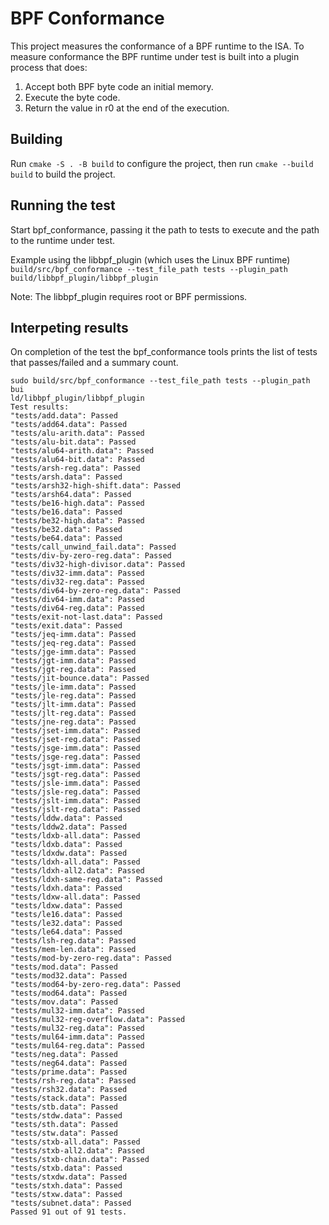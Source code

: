 # BPF Conformance

This project measures the conformance of a BPF runtime to the ISA. To measure conformance the BPF runtime under test is built into a plugin process that does:
1) Accept both BPF byte code an initial memory.
2) Execute the byte code.
3) Return the value in r0 at the end of the execution.

## Building

Run ```cmake -S . -B build``` to configure the project, then run ```cmake --build build``` to build the project.

## Running the test

Start bpf_conformance, passing it the path to tests to execute and the path to the runtime under test.

Example using the libbpf_plugin (which uses the Linux BPF runtime)
```build/src/bpf_conformance --test_file_path tests --plugin_path build/libbpf_plugin/libbpf_plugin```

Note: The libbpf_plugin requires root or BPF permissions.

## Interpeting results
On completion of the test the bpf_conformance tools prints the list of tests that passes/failed and a summary count.

```
sudo build/src/bpf_conformance --test_file_path tests --plugin_path bui
ld/libbpf_plugin/libbpf_plugin
Test results:
"tests/add.data": Passed
"tests/add64.data": Passed
"tests/alu-arith.data": Passed
"tests/alu-bit.data": Passed
"tests/alu64-arith.data": Passed
"tests/alu64-bit.data": Passed
"tests/arsh-reg.data": Passed
"tests/arsh.data": Passed
"tests/arsh32-high-shift.data": Passed
"tests/arsh64.data": Passed
"tests/be16-high.data": Passed
"tests/be16.data": Passed
"tests/be32-high.data": Passed
"tests/be32.data": Passed
"tests/be64.data": Passed
"tests/call_unwind_fail.data": Passed
"tests/div-by-zero-reg.data": Passed
"tests/div32-high-divisor.data": Passed
"tests/div32-imm.data": Passed
"tests/div32-reg.data": Passed
"tests/div64-by-zero-reg.data": Passed
"tests/div64-imm.data": Passed
"tests/div64-reg.data": Passed
"tests/exit-not-last.data": Passed
"tests/exit.data": Passed
"tests/jeq-imm.data": Passed
"tests/jeq-reg.data": Passed
"tests/jge-imm.data": Passed
"tests/jgt-imm.data": Passed
"tests/jgt-reg.data": Passed
"tests/jit-bounce.data": Passed
"tests/jle-imm.data": Passed
"tests/jle-reg.data": Passed
"tests/jlt-imm.data": Passed
"tests/jlt-reg.data": Passed
"tests/jne-reg.data": Passed
"tests/jset-imm.data": Passed
"tests/jset-reg.data": Passed
"tests/jsge-imm.data": Passed
"tests/jsge-reg.data": Passed
"tests/jsgt-imm.data": Passed
"tests/jsgt-reg.data": Passed
"tests/jsle-imm.data": Passed
"tests/jsle-reg.data": Passed
"tests/jslt-imm.data": Passed
"tests/jslt-reg.data": Passed
"tests/lddw.data": Passed
"tests/lddw2.data": Passed
"tests/ldxb-all.data": Passed
"tests/ldxb.data": Passed
"tests/ldxdw.data": Passed
"tests/ldxh-all.data": Passed
"tests/ldxh-all2.data": Passed
"tests/ldxh-same-reg.data": Passed
"tests/ldxh.data": Passed
"tests/ldxw-all.data": Passed
"tests/ldxw.data": Passed
"tests/le16.data": Passed
"tests/le32.data": Passed
"tests/le64.data": Passed
"tests/lsh-reg.data": Passed
"tests/mem-len.data": Passed
"tests/mod-by-zero-reg.data": Passed
"tests/mod.data": Passed
"tests/mod32.data": Passed
"tests/mod64-by-zero-reg.data": Passed
"tests/mod64.data": Passed
"tests/mov.data": Passed
"tests/mul32-imm.data": Passed
"tests/mul32-reg-overflow.data": Passed
"tests/mul32-reg.data": Passed
"tests/mul64-imm.data": Passed
"tests/mul64-reg.data": Passed
"tests/neg.data": Passed
"tests/neg64.data": Passed
"tests/prime.data": Passed
"tests/rsh-reg.data": Passed
"tests/rsh32.data": Passed
"tests/stack.data": Passed
"tests/stb.data": Passed
"tests/stdw.data": Passed
"tests/sth.data": Passed
"tests/stw.data": Passed
"tests/stxb-all.data": Passed
"tests/stxb-all2.data": Passed
"tests/stxb-chain.data": Passed
"tests/stxb.data": Passed
"tests/stxdw.data": Passed
"tests/stxh.data": Passed
"tests/stxw.data": Passed
"tests/subnet.data": Passed
Passed 91 out of 91 tests.
```

